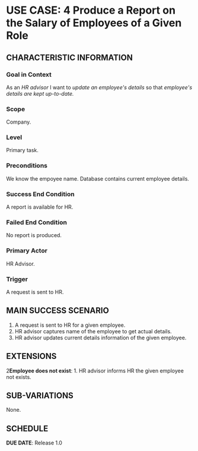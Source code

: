 # USE CASE: 4 Produce a Report on the Salary of Employees of a Given Role

## CHARACTERISTIC INFORMATION

### Goal in Context

As an *HR advisor* I want to *update an employee's details* so that *employee's details are kept up-to-date.*

### Scope

Company.

### Level

Primary task.

### Preconditions

We know the empoyee name.  Database contains current employee details.

### Success End Condition

A report is available for HR.

### Failed End Condition

No report is produced.

### Primary Actor

HR Advisor.

### Trigger

A request is sent to HR.

## MAIN SUCCESS SCENARIO

1. A request is sent to HR for a given employee.
2. HR advisor captures name of the employee to get actual details.
3. HR advisor updates current details information of the given employee.

## EXTENSIONS

2**Employee does not exist**:
    1. HR advisor informs HR the given employee not exists.

## SUB-VARIATIONS

None.

## SCHEDULE

**DUE DATE**: Release 1.0